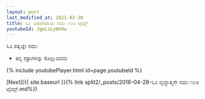 ```yaml
---
layout: post
last_modified_at: 2021-03-30
title: ಓಂ ವಿಷರಾಮಾಯ ನಮಃ ೧೦೮ ಟೈಮ್ಸ್
youtubeId: JgwLiLyWV6w
---
```

 
 
 ಓಂ ಶತೃಜ್ಞೇ ನಮಃ  
 
 -  ತನ್ನ ಶತ್ರುಗಳನ್ನು ಕೊಲ್ಲುವವನು 
 
  
 
  
 
 
 
 
 
 


{% include youtubePlayer.html id=page.youtubeId %}
 
[Next]({{ site.baseurl }}{% link  split2/_posts/2016-04-28-ಓಂ ವೃದ್ಧಾತ್ಮನೇ ನಮಃ ೧೦೮ ಟೈಮ್ಸ್.md%})
 
